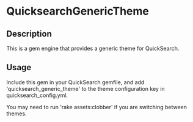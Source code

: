# QuicksearchGenericTheme

## Description

This is a gem engine that provides a generic theme for QuickSearch.

## Usage

Include this gem in your QuickSearch gemfile, and add 'quicksearch_generic_theme' to the theme configuration key in quicksearch_config.yml.

You may need to run 'rake assets:clobber' if you are switching between themes.
